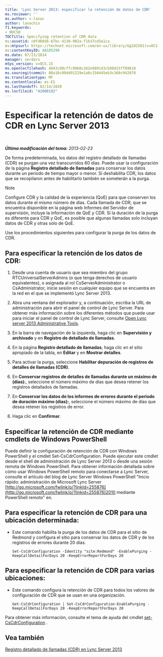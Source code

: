 ```yaml
---
title: 'Lync Server 2013: especificar la retención de datos de CDR'
ms.reviewer: ''
ms.author: v-lanac
author: lanachin
f1.keywords:
- NOCSH
TOCTitle: Specifying retention of CDR data
ms:assetid: c0fd6056-87bc-4136-902a-f1b37cd3a1ca
ms:mtpsurl: https://technet.microsoft.com/en-us/library/Gg182581(v=OCS.15)
ms:contentKeyID: 48185299
ms.date: 07/23/2014
manager: serdars
mtps_version: v=OCS.15
ms.openlocfilehash: 4043c90cffc99b0c262e9091d3cb98d15ff89818
ms.sourcegitcommit: 88a16c09dd91229e1a8c156445eb3c360c942978
ms.translationtype: MT
ms.contentlocale: es-ES
ms.lasthandoff: 02/14/2020
ms.locfileid: "42008192"
---
```

<div data-xmlns="http://www.w3.org/1999/xhtml">

<div class="topic" data-xmlns="http://www.w3.org/1999/xhtml" data-msxsl="urn:schemas-microsoft-com:xslt" data-cs="http://msdn.microsoft.com/">

<div data-asp="http://msdn2.microsoft.com/asp">

# <a name="specifying-retention-of-cdr-data-in-lync-server-2013"></a>Especificar la retención de datos de CDR en Lync Server 2013

</div>

<div id="mainSection">

<div id="mainBody">

<span> </span>

_**Última modificación del tema:** 2013-02-23_

De forma predeterminada, los datos del registro detallado de llamadas (CDR) se purgan una vez transcurridos 60 días. Puede usar la configuración de la página **Registro detallado de llamadas** para conservar los datos durante un periodo de tiempo mayor o menor. Si deshabilita CDR, los datos que se recopilaron antes de habilitarlo también se someterán a la purga.

<div>


> [!NOTE]  
> Configure CDR y la calidad de la experiencia (QoE) para que conserven los datos durante el mismo número de días. Cada llamada de CDR, que se encuentra disponible en la página web Informes del Servidor de supervisión, incluye la información de QoE y CDR. Si la duración de la purga es diferente para CDR y QoE, es posible que algunas llamadas solo incluyan datos de CDR y otras solo de QoE.



</div>

Use los procedimientos siguientes para configurar la purga de los datos de CDR.

<div>

## <a name="to-specify-retention-of-cdr-data"></a>Para especificar la retención de los datos de CDR:

1.  Desde una cuenta de usuario que sea miembro del grupo RTCUniversalServerAdmins (o que tenga derechos de usuario equivalentes), o asignada al rol CsServerAdministrator o CsAdministrator, inicie sesión en cualquier equipo que se encuentra en la red en el que se implementó Lync Server 2013.

2.  Abra una ventana del explorador y, a continuación, escriba la URL de administración para abrir el panel de control de Lync Server. Para obtener más información sobre los diferentes métodos que puede usar para iniciar el panel de control de Lync Server, consulte [Open Lync server 2013 Administrative Tools](lync-server-2013-open-lync-server-administrative-tools.md).

3.  En la barra de navegación de la izquierda, haga clic en **Supervisión y archivado** y en **Registro de detallado de llamadas**.

4.  En la página **Registro detallado de llamadas**, haga clic en el sitio apropiado de la tabla, en **Editar** y en **Mostrar detalles**.

5.  Para activar la purga, seleccione **Habilitar depuración de registros de detalles de llamadas (CDR)**.

6.  En **Conservar registros de detalles de llamadas durante un máximo de (días):**, seleccione el número máximo de días que desea retener los registros detallados de llamadas.

7.  En **Conservar los datos de los informes de errores durante el período de duración máximo (días):**, seleccione el número máximo de días que desea retener los registros de error.

8.  Haga clic en **Confirmar**.

</div>

<div>

## <a name="specifying-cdr-retention-by-using-windows-powershell-cmdlets"></a>Especificar la retención de CDR mediante cmdlets de Windows PowerShell

Puede definir la configuración de retención de CDR con Windows PowerShell y el cmdlet Set-CsCdrConfiguration. Puede ejecutar este cmdlet desde el shell de administración de Lync Server 2013 o desde una sesión remota de Windows PowerShell. Para obtener información detallada sobre cómo usar Windows PowerShell remoto para conectarse a Lync Server, consulte el artículo del blog de Lync Server Windows PowerShell "Inicio rápido: administración de Microsoft Lync Server [http://go.microsoft.com/fwlink/p/?linkId=255876](http://go.microsoft.com/fwlink/p/?linkid=255876)2010 mediante PowerShell remoto" en.

<div>

## <a name="to-specify-cdr-retention-for-a-specific-location"></a>Para especificar la retención de CDR para una ubicación determinada:

  - Este comando habilita la purga de los datos de CDR para el sitio de Redmond y configura el sitio para conservar los datos de CDR y de los registros de errores durante 20 días.
    
        Set-CsCdrConfiguration -Identity "site:Redmond" -EnablePurging -KeepCallDetailForDays 20 -KeepErrorReportForDays 20

</div>

<div>

## <a name="to-specify-cdr-retention-for-multiple-locations"></a>Para especificar la retención de CDR para varias ubicaciones:

  - Este comando configura la retención de CDR para todos los valores de configuración de CDR que se usan en una organización.
    
        Get-CsCdrConfiguration | Set-CsCdrConfiguration-EnablePurging -KeepCallDetailForDays 20 -KeepErrorReportForDays 20

</div>

Para obtener más información, consulte el tema de ayuda del cmdlet [set-CsCdrConfiguration](https://docs.microsoft.com/powershell/module/skype/Set-CsCdrConfiguration) .

</div>

<div>

## <a name="see-also"></a>Vea también


[Registro detallado de llamadas (CDR) en Lync Server 2013](lync-server-2013-call-detail-recording-cdr.md)  
  

</div>

</div>

<span> </span>

</div>

</div>

</div>


